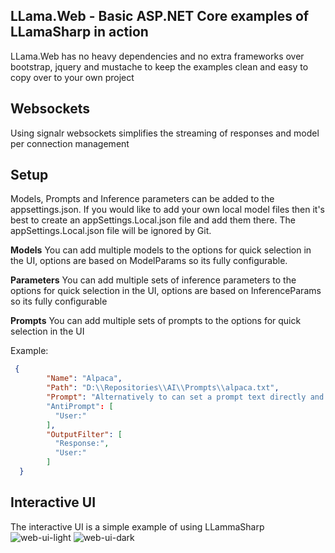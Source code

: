 ## LLama.Web - Basic ASP.NET Core examples of LLamaSharp in action
LLama.Web has no heavy dependencies and no extra frameworks over bootstrap, jquery and mustache to keep the examples clean and easy to copy over to your own project

## Websockets
Using signalr websockets simplifies the streaming of responses and model per connection management

## Setup
Models, Prompts and Inference parameters can be added to the appsettings.json.
If you would like to add your own local model files then it's best to create an appSettings.Local.json file
and add them there.  The appSettings.Local.json file will be ignored by Git.

**Models**
You can add multiple models to the options for quick selection in the UI, options are based on ModelParams so its fully configurable.

**Parameters**
You can add multiple sets of inference parameters to the options for quick selection in the UI, options are based on InferenceParams so its fully configurable

**Prompts**
You can add multiple sets of prompts to the options for quick selection in the UI

Example:
```json
 {
        "Name": "Alpaca",
        "Path": "D:\\Repositories\\AI\\Prompts\\alpaca.txt",
        "Prompt": "Alternatively to can set a prompt text directly and omit the Path"
        "AntiPrompt": [
          "User:"
        ],
        "OutputFilter": [
          "Response:",
          "User:"
        ]
  }
```

## Interactive UI
The interactive UI is a simple example of using LLammaSharp
![web-ui-light](../Assets/web-light.png)
![web-ui-dark](../Assets/web-dark.png)
